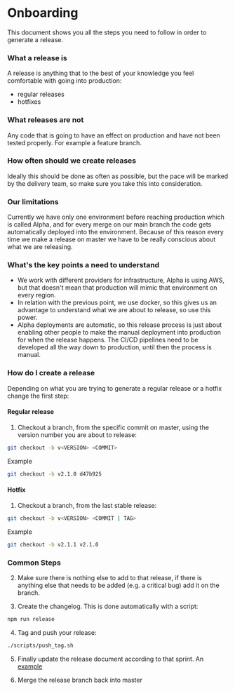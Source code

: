 # Onboarding

This document shows you all the steps you need to follow in order to generate a release.

### What a release is
A release is anything that to the best of your knowledge you feel comfortable with going into production:
- regular releases
- hotfixes

### What releases are not
Any code that is going to have an effect on production and have not been tested properly. For example a feature
branch.

### How often should we create releases
Ideally this should be done as often as possible, but the pace will be marked by the delivery team, so make sure
you take this into consideration.

### Our limitations
Currently we have only one environment before reaching production which is called Alpha, and for every merge on
our main branch the code gets automatically deployed into the environment. Because of this reason every time we
make a release on master we have to be really conscious about what we are releasing.

### What's the key points a need to understand
- We work with different providers for infrastructure, Alpha is using AWS, but that doesn't mean that production
will mimic that environment on every region.
- In relation with the previous point, we use docker, so this gives us an advantage to understand what we are
about to release, so use this power.
- Alpha deployments are automatic, so this release process is just about enabling other people to make the manual
deployment into production for when the release happens. The CI/CD pipelines need to be developed all the way down
to production, until then the process is manual.

### How do I create a release

Depending on what you are trying to generate a regular release or a hotfix change the first step:

#### Regular release
1. Checkout a branch, from the specific commit on master, using the version number you are about to release:
```bash
git checkout -b v<VERSION> <COMMIT>
```
Example
```bash
git checkout -b v2.1.0 d47b925
```

#### Hotfix
1. Checkout a branch, from the last stable release:
```bash
git checkout -b v<VERSION> <COMMIT | TAG>
```
Example
```bash
git checkout -b v2.1.1 v2.1.0
```

### Common Steps

2. Make sure there is nothing else to add to that release, if there is anything else that needs to be added
(e.g. a critical bug) add it on the branch.

3. Create the changelog. This is done automatically with a script:
```bash
npm run release
```

4. Tag and push your release:
```bash
./scripts/push_tag.sh
```

5. Finally update the release document according to that sprint. An [example](https://calmisland.atlassian.net/l/c/S8dgrLWg)

6. Merge the release branch back into master
